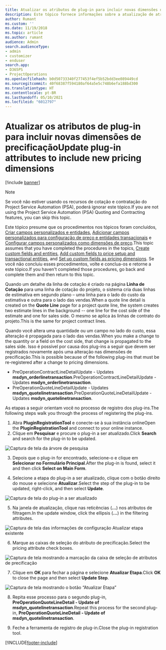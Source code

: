 ```yaml
---
title: Atualizar os atributos de plug-in para incluir novas dimensões de precificação
description: Este tópico fornece informações sobre a atualização de atributos de plug-in para dimensões de precificação.
author: Rumant
ms.custom: ''
ms.date: 11/19/2018
ms.topic: article
ms.author: rumant
audience: Admin
search.audienceType:
- admin
- customizer
- enduser
search.app:
- D365PS
- ProjectOperations
ms.openlocfilehash: b0d50733340f277453f4ef5b52bdd3ee089449cd
ms.sourcegitcommit: 40f68387f594180af64a5e5c748b6efa188bd300
ms.translationtype: HT
ms.contentlocale: pt-BR
ms.lasthandoff: 05/10/2021
ms.locfileid: "6012797"
---
```

# <a name="update-plug-in-attributes-to-include-new-pricing-dimensions"></a><span data-ttu-id="d2770-103">Atualizar os atributos de plug-in para incluir novas dimensões de precificação</span><span class="sxs-lookup"><span data-stu-id="d2770-103">Update plug-in attributes to include new pricing dimensions</span></span>

[!include [banner](../includes/psa-now-project-operations.md)]

> [!NOTE]
> <span data-ttu-id="d2770-104">Se você não estiver usando os recursos de cotação e contratação do Project Service Automation (PSA), poderá ignorar este tópico.</span><span class="sxs-lookup"><span data-stu-id="d2770-104">If you are not using the Project Service Automation (PSA) Quoting and Contracting features, you can skip this topic.</span></span>

<span data-ttu-id="d2770-105">Este tópico presume que os procedimentos nos tópicos foram concluídos, [Criar campos personalizados e entidades](create-custom-fields-entities.md), [Adicionar campos personalizados para configuração de preço e entidades transacionais](field-references.md) e [Configurar campos personalizados como dimensões de preço](set-up-pricing-dimensions.md).</span><span class="sxs-lookup"><span data-stu-id="d2770-105">This topic assumes that you have completed the procedures in the topics, [Create custom fields and entities](create-custom-fields-entities.md), [Add custom fields to price setup and transactional entities](field-references.md), and [Set up custom fields as pricing dimensions](set-up-pricing-dimensions.md).</span></span> <span data-ttu-id="d2770-106">Se você não concluiu esses procedimentos, volte e conclua-os e retorne a este tópico.</span><span class="sxs-lookup"><span data-stu-id="d2770-106">If you haven't completed those procedures, go back and complete them and then return to this topic.</span></span>

<span data-ttu-id="d2770-107">Quando um detalhe da linha de cotação é criado na página **Linha de Cotação** para uma linha de cotação do projeto, o sistema cria duas linhas de estimativa em segundo plano – uma linha para o lado do custo da estimativa e outra para o lado das vendas.</span><span class="sxs-lookup"><span data-stu-id="d2770-107">When a quote line detail is created on the **Quote Line** page for a project quote line, the system creates two estimate lines in the background -- one line for the cost side of the estimate and one for sales side.</span></span> <span data-ttu-id="d2770-108">O mesmo se aplica às linhas de contrato do projeto.</span><span class="sxs-lookup"><span data-stu-id="d2770-108">This is the same  for project contract lines.</span></span>

<span data-ttu-id="d2770-109">Quando você altera uma quantidade ou um campo no lado do custo, essa alteração é propagada para o lado das vendas.</span><span class="sxs-lookup"><span data-stu-id="d2770-109">When you make a change to the quantity or a field on the cost side, that change is propagated to the sales side.</span></span> <span data-ttu-id="d2770-110">Isso é possível por causa dos plug-ins a seguir que devem ser registrados novamente após uma alteração nas dimensões de precificação.</span><span class="sxs-lookup"><span data-stu-id="d2770-110">This is possible because of the following plug-ins that must be re-registered after a change to pricing dimensions.</span></span>

- <span data-ttu-id="d2770-111">PreOperationContractLineDetailUpdate - Updates **msdyn_orderlinetransaction**.</span><span class="sxs-lookup"><span data-stu-id="d2770-111">PreOperationContractLineDetailUpdate - Updates **msdyn_orderlinetransaction**.</span></span>
- <span data-ttu-id="d2770-112">PreOperationQuoteLineDetailUpdate - Updates **msdyn_quotelinetransaction**.</span><span class="sxs-lookup"><span data-stu-id="d2770-112">PreOperationQuoteLineDetailUpdate - Updates **msdyn_quotelinetransaction**.</span></span>

<span data-ttu-id="d2770-113">As etapas a seguir orientam você no processo de registro dos plug-ins.</span><span class="sxs-lookup"><span data-stu-id="d2770-113">The following steps walk you through the process of registering the plug-ins.</span></span>

1. <span data-ttu-id="d2770-114">Abra **PluginRegistrationTool** e conecte-se à sua instância online</span><span class="sxs-lookup"><span data-stu-id="d2770-114">Open the **PluginRegistrationTool** and connect to your online instance.</span></span>
2. <span data-ttu-id="d2770-115">Clique em **Pesquisar** e procure o plug-in a ser atualizado.</span><span class="sxs-lookup"><span data-stu-id="d2770-115">Click **Search** and search for the plug-in to be updated.</span></span>

 ![Captura de tela da árvore de pesquisa](media/PRT-1.png)

3. <span data-ttu-id="d2770-117">Depois que o plug-in for encontrado, selecione-o e clique em **Selecionar no Formulário Principal**.</span><span class="sxs-lookup"><span data-stu-id="d2770-117">After the plug-in is found, select it and then click **Select on Main Form**.</span></span>

4. <span data-ttu-id="d2770-118">Selecione a etapa do plug-in a ser atualizado, clique com o botão direito do mouse e selecione **Atualizar**.</span><span class="sxs-lookup"><span data-stu-id="d2770-118">Select the step of the plug-in to be updated, right-click, and then select **Update**.</span></span>

 ![Captura de tela do plug-in a ser atualizado](media/PRT-2.png)
 
5. <span data-ttu-id="d2770-120">Na janela de atualização, clique nas reticências (**...**) nos atributos de filtragem.</span><span class="sxs-lookup"><span data-stu-id="d2770-120">In the update window, click the ellipsis (**...**) in the filtering attributes.</span></span>

 ![Captura de tela das informações de configuração Atualizar etapa existente](media/PRT-3.png)
 
6. <span data-ttu-id="d2770-122">Marque as caixas de seleção do atributo de precificação.</span><span class="sxs-lookup"><span data-stu-id="d2770-122">Select the pricing attribute check boxes.</span></span>

 ![Captura de tela mostrando a marcação da caixa de seleção de atributos de precificação](media/PRT-4.png)

7. <span data-ttu-id="d2770-124">Clique em **OK** para fechar a página e selecione **Atualizar Etapa**.</span><span class="sxs-lookup"><span data-stu-id="d2770-124">Click **OK** to close the page and then select **Update Step**.</span></span>

 ![Captura de tela mostrando o botão “Atualizar Etapa”](media/PRT-5.png)
 
8. <span data-ttu-id="d2770-126">Repita esse processo para o segundo plug-in, **PreOperationQuoteLineDetail - Update of msdyn_quotelinetransaction**.</span><span class="sxs-lookup"><span data-stu-id="d2770-126">Repeat this process for the second plug-in, **PreOperationQuoteLineDetail - Update of msdyn_quotelinetransaction**.</span></span>

9. <span data-ttu-id="d2770-127">Feche a ferramenta de registro de plug-in.</span><span class="sxs-lookup"><span data-stu-id="d2770-127">Close the plug-in registration tool.</span></span>



[!INCLUDE[footer-include](../includes/footer-banner.md)]